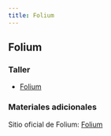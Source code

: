 ```yaml
---
title: Folium
---
```


## Folium

### Taller

- [Folium](https://mfvargas.github.io/taller-folium/)

### Materiales adicionales

Sitio oficial de Folium: [Folium](https://python-visualization.github.io/folium/)
